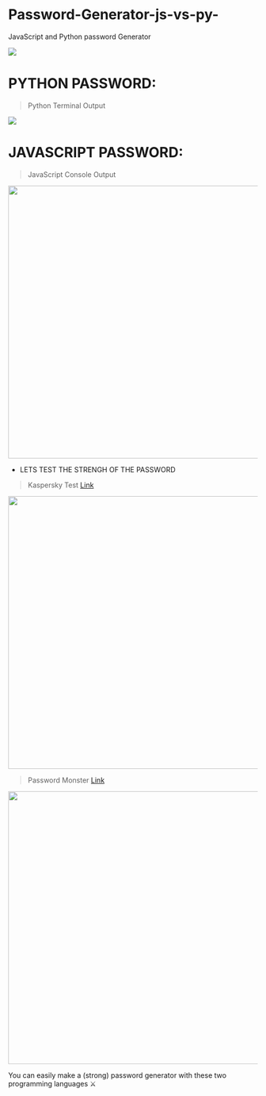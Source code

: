 # Password-Generator-js-vs-py-
JavaScript and Python password Generator

![](https://img.shields.io/github/stars/pandao/editor.md.svg) 

# PYTHON PASSWORD:

> Python Terminal Output

![](https://i.hizliresim.com/5i3zll6.png)

# JAVASCRIPT PASSWORD:

> JavaScript Console Output

<img src="https://i.hizliresim.com/mfvlfh9.png" width="550" />


- LETS TEST THE STRENGH OF THE PASSWORD

> Kaspersky Test [Link](https://password.kaspersky.com/en/)

<img src="https://i.hizliresim.com/m8gjc2p.png" width="550" />

> Password Monster [Link](https://www.passwordmonster.com/)

<img src="https://i.hizliresim.com/fzsac37.png" width="550" />


You can easily make a (strong) password generator with these two programming languages ⚔️









